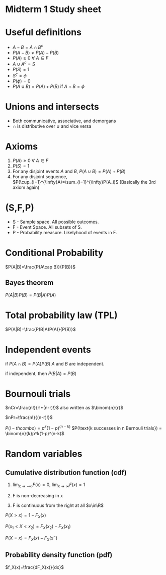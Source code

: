 # Midterm 1 Study sheet

# Useful definitions

-   $A - B = A \cap B^c$
-   $P(A-B) \ne P(A)-P(B)$
-   $P(A)\ge 0\ \forall\ A \in F$
-   $A\cup A^c=S$
-   $P(S)=1$
-   $S^c=\phi$
-   $P(\phi)=0$
-   $P(A\cup B)=P(A)+P(B)$ if $A\cap B=\phi$

# Unions and intersects

-   Both communicative, associative, and demorgans
-   $\cap$ is distributive over $\cup$ and vice versa

# Axioms

1. $P(A)\ge 0\ \forall\ A\in F$
2. $P(S)=1$
3. For any disjoint events $A$ and $B$, $P(A\cup B)=P(A)+P(B)$
4. For any disjoint sequence, $P(\cup_{i=1}^{\infty}A)=\sum_{i=1}^{\infty}P(A_i)$ (Basically the 3rd axiom again)

# (S,F,P)

-   S - Sample space. All possible outcomes.
-   F - Event Space. All subsets of S.
-   P - Probability measure. Likelyhood of events in F.

# Conditional Probability

$P(A|B)=\frac{P(A\cap B)}{P(B)}$

## Bayes theorem

$P(A|B)P(B)=P(B|A)P(A)$

# Total probability law (TPL)

$P(A|B)=\frac{P(B|A)P(A)}{P(B)}$

# Independent events

if $P(A\cap B)=P(A)P(B)$ $A$ and $B$ are independent.

if independent, then $P(B|A)=P(B)$

# Bournouli trials

$nCr=\frac{n!}{r!*(n-r)!}$ also written as $\binom{n}{r}$

$nPr=\frac{n!}{(n-r)!}$

$P(i-th combo)=p^k(1-p)^(n-k)$
$P(\text{k successes in n Bernouli trials}) = \binom{n}{k}p^k(1-p)^(n-k)$

# Random variables

## Cumulative distribution function (cdf)

1.  $\lim_{x\rightarrow -\infty}F(x)=0$,
    $\lim_{x\rightarrow \infty}F(x)=1$

2.  F is non-decreasing in x

3.  F is continuous from the right at all $x\in\R$

$P(X>x)=1-F_X(x)$

$P(x_1\lt X\lt x_2)=F_X(x_2)-F_X(x_1)$

$P(X=x)=F_X(x)-F_X(x^-)$

## Probability density function (pdf)

$f_X(x)=\frac{dF_X(x)}{dx}$

